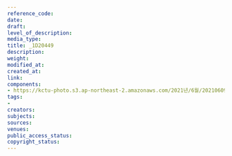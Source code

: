 ```yaml
---
reference_code: 
date: 
draft: 
level_of_description: 
media_type: 
title: _1D20449
description: 
weight: 
modified_at: 
created_at: 
link: 
components:
- https://kctu-photo.s3.ap-northeast-2.amazonaws.com/2021년/6월/20210609_산재사망+노동자+추모분향소+및+농성장+설치/_1D20449.jpg
tags:
- 
creators: 
subjects: 
sources: 
venues: 
public_access_status: 
copyright_status: 
---
```

